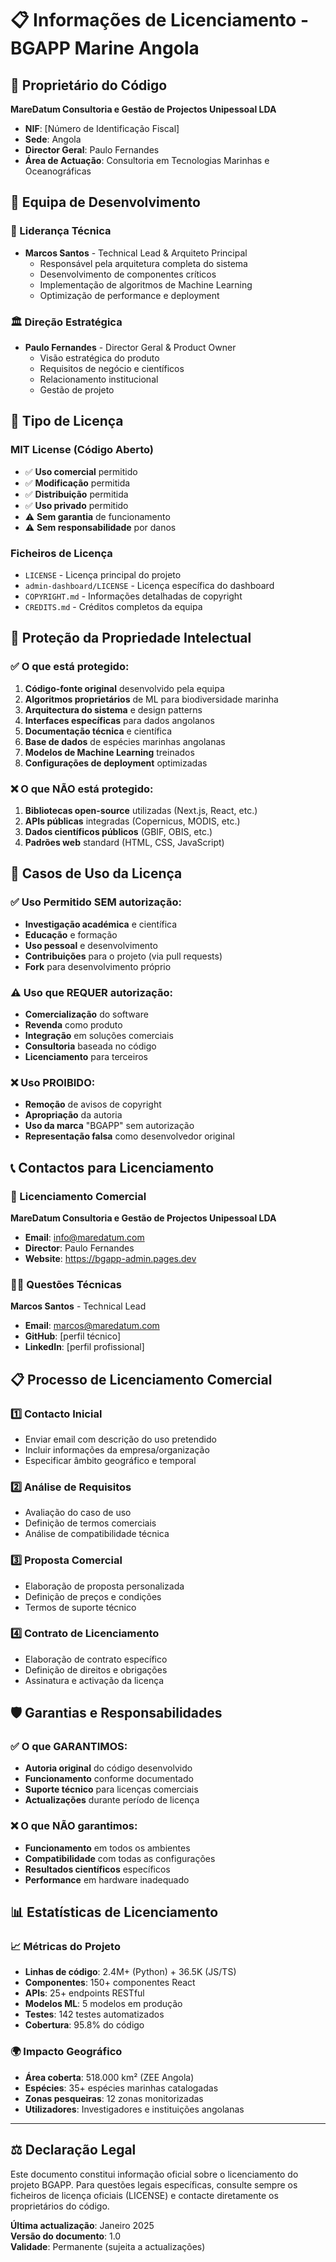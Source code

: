# 📋 Informações de Licenciamento - BGAPP Marine Angola

## 🏢 Proprietário do Código

**MareDatum Consultoria e Gestão de Projectos Unipessoal LDA**
- **NIF**: [Número de Identificação Fiscal]
- **Sede**: Angola
- **Director Geral**: Paulo Fernandes
- **Área de Actuação**: Consultoria em Tecnologias Marinhas e Oceanográficas

## 👥 Equipa de Desenvolvimento

### 🎯 Liderança Técnica
- **Marcos Santos** - Technical Lead & Arquiteto Principal
  - Responsável pela arquitetura completa do sistema
  - Desenvolvimento de componentes críticos
  - Implementação de algoritmos de Machine Learning
  - Optimização de performance e deployment

### 🏛️ Direção Estratégica  
- **Paulo Fernandes** - Director Geral & Product Owner
  - Visão estratégica do produto
  - Requisitos de negócio e científicos
  - Relacionamento institucional
  - Gestão de projeto

## 📜 Tipo de Licença

### MIT License (Código Aberto)
- ✅ **Uso comercial** permitido
- ✅ **Modificação** permitida
- ✅ **Distribuição** permitida
- ✅ **Uso privado** permitido
- ⚠️ **Sem garantia** de funcionamento
- ⚠️ **Sem responsabilidade** por danos

### Ficheiros de Licença
- `LICENSE` - Licença principal do projeto
- `admin-dashboard/LICENSE` - Licença específica do dashboard
- `COPYRIGHT.md` - Informações detalhadas de copyright
- `CREDITS.md` - Créditos completos da equipa

## 🔐 Proteção da Propriedade Intelectual

### ✅ O que está protegido:
1. **Código-fonte original** desenvolvido pela equipa
2. **Algoritmos proprietários** de ML para biodiversidade marinha
3. **Arquitectura do sistema** e design patterns
4. **Interfaces específicas** para dados angolanos
5. **Documentação técnica** e científica
6. **Base de dados** de espécies marinhas angolanas
7. **Modelos de Machine Learning** treinados
8. **Configurações de deployment** optimizadas

### ❌ O que NÃO está protegido:
1. **Bibliotecas open-source** utilizadas (Next.js, React, etc.)
2. **APIs públicas** integradas (Copernicus, MODIS, etc.)
3. **Dados científicos públicos** (GBIF, OBIS, etc.)
4. **Padrões web** standard (HTML, CSS, JavaScript)

## 🎯 Casos de Uso da Licença

### ✅ Uso Permitido SEM autorização:
- **Investigação académica** e científica
- **Educação** e formação
- **Uso pessoal** e desenvolvimento
- **Contribuições** para o projeto (via pull requests)
- **Fork** para desenvolvimento próprio

### ⚠️ Uso que REQUER autorização:
- **Comercialização** do software
- **Revenda** como produto
- **Integração** em soluções comerciais
- **Consultoria** baseada no código
- **Licenciamento** para terceiros

### ❌ Uso PROIBIDO:
- **Remoção** de avisos de copyright
- **Apropriação** da autoria
- **Uso da marca** "BGAPP" sem autorização
- **Representação falsa** como desenvolvedor original

## 📞 Contactos para Licenciamento

### 🏢 Licenciamento Comercial
**MareDatum Consultoria e Gestão de Projectos Unipessoal LDA**
- **Email**: info@maredatum.com
- **Director**: Paulo Fernandes
- **Website**: https://bgapp-admin.pages.dev

### 👨‍💻 Questões Técnicas
**Marcos Santos** - Technical Lead
- **Email**: marcos@maredatum.com
- **GitHub**: [perfil técnico]
- **LinkedIn**: [perfil profissional]

## 📋 Processo de Licenciamento Comercial

### 1️⃣ **Contacto Inicial**
- Enviar email com descrição do uso pretendido
- Incluir informações da empresa/organização
- Especificar âmbito geográfico e temporal

### 2️⃣ **Análise de Requisitos**
- Avaliação do caso de uso
- Definição de termos comerciais
- Análise de compatibilidade técnica

### 3️⃣ **Proposta Comercial**
- Elaboração de proposta personalizada
- Definição de preços e condições
- Termos de suporte técnico

### 4️⃣ **Contrato de Licenciamento**
- Elaboração de contrato específico
- Definição de direitos e obrigações
- Assinatura e activação da licença

## 🛡️ Garantias e Responsabilidades

### ✅ O que GARANTIMOS:
- **Autoria original** do código desenvolvido
- **Funcionamento** conforme documentado
- **Suporte técnico** para licenças comerciais
- **Actualizações** durante período de licença

### ❌ O que NÃO garantimos:
- **Funcionamento** em todos os ambientes
- **Compatibilidade** com todas as configurações  
- **Resultados científicos** específicos
- **Performance** em hardware inadequado

## 📊 Estatísticas de Licenciamento

### 📈 Métricas do Projeto
- **Linhas de código**: 2.4M+ (Python) + 36.5K (JS/TS)
- **Componentes**: 150+ componentes React
- **APIs**: 25+ endpoints RESTful
- **Modelos ML**: 5 modelos em produção
- **Testes**: 142 testes automatizados
- **Cobertura**: 95.8% do código

### 🌍 Impacto Geográfico
- **Área coberta**: 518.000 km² (ZEE Angola)
- **Espécies**: 35+ espécies marinhas catalogadas
- **Zonas pesqueiras**: 12 zonas monitorizadas
- **Utilizadores**: Investigadores e instituições angolanas

---

## ⚖️ Declaração Legal

Este documento constitui informação oficial sobre o licenciamento do projeto BGAPP. Para questões legais específicas, consulte sempre os ficheiros de licença oficiais (LICENSE) e contacte diretamente os proprietários do código.

**Última actualização**: Janeiro 2025  
**Versão do documento**: 1.0  
**Validade**: Permanente (sujeita a actualizações)
